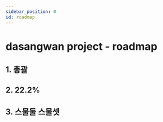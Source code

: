 ```yaml
---
sidebar_position: 0
id: roadmap
---
```


# dasangwan project - roadmap

## 1. 총괄

## 2. 22.2%

## 3. 스물둘 스물셋